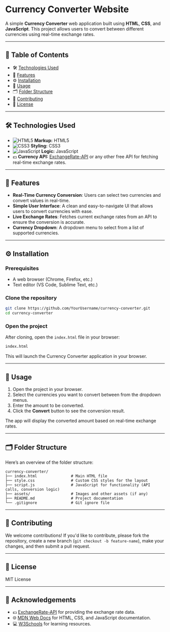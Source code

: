 # Currency Converter Website

A simple **Currency Converter** web application built using **HTML**, **CSS**, and **JavaScript**. This project allows users to convert between different currencies using real-time exchange rates.

---

## 📑 Table of Contents

- 🛠️ [Technologies Used](#technologies-used)
- 🌟 [Features](#features)
- ⚙️ [Installation](#installation)
- 📝 [Usage](#usage)
- 🗂️ [Folder Structure](#folder-structure)
- 🤝 [Contributing](#contributing)
- 📜 [License](#license)

---

## 🛠️ Technologies Used

- ![HTML5](https://img.shields.io/badge/Markup-HTML5-orange) **Markup:** HTML5
- ![CSS3](https://img.shields.io/badge/Styling-CSS3-blue) **Styling:** CSS3
- ![JavaScript](https://img.shields.io/badge/Logic-JavaScript-yellow) **Logic:** JavaScript
- 💵 **Currency API:** [ExchangeRate-API](https://www.exchangerate-api.com/) or any other free API for fetching real-time exchange rates.

---

## 🌟 Features

- **Real-Time Currency Conversion**: Users can select two currencies and convert values in real-time.
- **Simple User Interface**: A clean and easy-to-navigate UI that allows users to convert currencies with ease.
- **Live Exchange Rates**: Fetches current exchange rates from an API to ensure the conversion is accurate.
- **Currency Dropdown**: A dropdown menu to select from a list of supported currencies.

---

## ⚙️ Installation

### Prerequisites

- A web browser (Chrome, Firefox, etc.)
- Text editor (VS Code, Sublime Text, etc.)

### Clone the repository

```bash
git clone https://github.com/YourUsername/currency-converter.git
cd currency-converter
```

### Open the project

After cloning, open the `index.html` file in your browser:

```bash
index.html
```

This will launch the Currency Converter application in your browser.

---

## 📝 Usage

1. Open the project in your browser.
2. Select the currencies you want to convert between from the dropdown menus.
3. Enter the amount to be converted.
4. Click the **Convert** button to see the conversion result.

The app will display the converted amount based on real-time exchange rates.

---

## 🗂️ Folder Structure

Here’s an overview of the folder structure:

```
currency-converter/
├── index.html               # Main HTML file
├── style.css                # Custom CSS styles for the layout
├── script.js                # JavaScript for functionality (API calls, conversion logic)
├── assets/                  # Images and other assets (if any)
├── README.md                # Project documentation
└── .gitignore               # Git ignore file
```

---

## 🤝 Contributing

We welcome contributions! If you'd like to contribute, please fork the repository, create a new branch (`git checkout -b feature-name`), make your changes, and then submit a pull request.

---

## 📜 License

MIT License

---

## 🌟 Acknowledgements

- 💵 [ExchangeRate-API](https://www.exchangerate-api.com/) for providing the exchange rate data.
- 🌐 [MDN Web Docs](https://developer.mozilla.org/en-US/) for HTML, CSS, and JavaScript documentation.
- 💻 [W3Schools](https://www.w3schools.com/) for learning resources.
